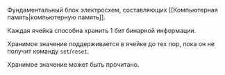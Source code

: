 Фундаментальный блок электросхем, составляющих [[Компьютерная память|компьютерную память]]. 

Каждая ячейка способна хранить 1 бит бинарной информации.

Хранимое значение поддерживается в ячейке до тех пор, пока он не получит команду `set`/`reset`.

Хранимое значение может быть прочитано.